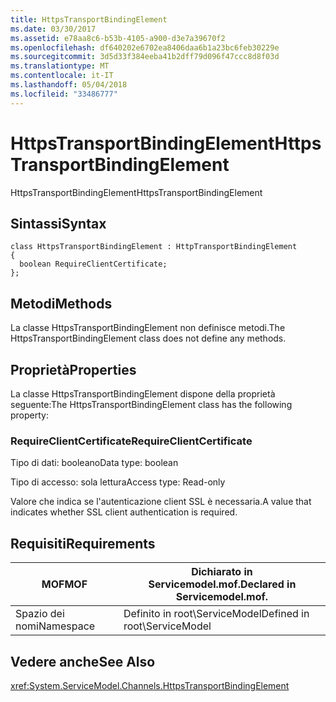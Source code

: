 ```yaml
---
title: HttpsTransportBindingElement
ms.date: 03/30/2017
ms.assetid: e78aa8c6-b53b-4105-a900-d3e7a39670f2
ms.openlocfilehash: df640202e6702ea8406daa6b1a23bc6feb30229e
ms.sourcegitcommit: 3d5d33f384eeba41b2dff79d096f47ccc8d8f03d
ms.translationtype: MT
ms.contentlocale: it-IT
ms.lasthandoff: 05/04/2018
ms.locfileid: "33486777"
---
```

# <a name="httpstransportbindingelement"></a><span data-ttu-id="39c91-102">HttpsTransportBindingElement</span><span class="sxs-lookup"><span data-stu-id="39c91-102">HttpsTransportBindingElement</span></span>
<span data-ttu-id="39c91-103">HttpsTransportBindingElement</span><span class="sxs-lookup"><span data-stu-id="39c91-103">HttpsTransportBindingElement</span></span>  
  
## <a name="syntax"></a><span data-ttu-id="39c91-104">Sintassi</span><span class="sxs-lookup"><span data-stu-id="39c91-104">Syntax</span></span>  
  
```  
class HttpsTransportBindingElement : HttpTransportBindingElement  
{  
  boolean RequireClientCertificate;  
};  
```  
  
## <a name="methods"></a><span data-ttu-id="39c91-105">Metodi</span><span class="sxs-lookup"><span data-stu-id="39c91-105">Methods</span></span>  
 <span data-ttu-id="39c91-106">La classe HttpsTransportBindingElement non definisce metodi.</span><span class="sxs-lookup"><span data-stu-id="39c91-106">The HttpsTransportBindingElement class does not define any methods.</span></span>  
  
## <a name="properties"></a><span data-ttu-id="39c91-107">Proprietà</span><span class="sxs-lookup"><span data-stu-id="39c91-107">Properties</span></span>  
 <span data-ttu-id="39c91-108">La classe HttpsTransportBindingElement dispone della proprietà seguente:</span><span class="sxs-lookup"><span data-stu-id="39c91-108">The HttpsTransportBindingElement class has the following property:</span></span>  
  
### <a name="requireclientcertificate"></a><span data-ttu-id="39c91-109">RequireClientCertificate</span><span class="sxs-lookup"><span data-stu-id="39c91-109">RequireClientCertificate</span></span>  
 <span data-ttu-id="39c91-110">Tipo di dati: booleano</span><span class="sxs-lookup"><span data-stu-id="39c91-110">Data type: boolean</span></span>  
  
 <span data-ttu-id="39c91-111">Tipo di accesso: sola lettura</span><span class="sxs-lookup"><span data-stu-id="39c91-111">Access type: Read-only</span></span>  
  
 <span data-ttu-id="39c91-112">Valore che indica se l'autenticazione client SSL è necessaria.</span><span class="sxs-lookup"><span data-stu-id="39c91-112">A value that indicates whether SSL client authentication is required.</span></span>  
  
## <a name="requirements"></a><span data-ttu-id="39c91-113">Requisiti</span><span class="sxs-lookup"><span data-stu-id="39c91-113">Requirements</span></span>  
  
|<span data-ttu-id="39c91-114">MOF</span><span class="sxs-lookup"><span data-stu-id="39c91-114">MOF</span></span>|<span data-ttu-id="39c91-115">Dichiarato in Servicemodel.mof.</span><span class="sxs-lookup"><span data-stu-id="39c91-115">Declared in Servicemodel.mof.</span></span>|  
|---------|-----------------------------------|  
|<span data-ttu-id="39c91-116">Spazio dei nomi</span><span class="sxs-lookup"><span data-stu-id="39c91-116">Namespace</span></span>|<span data-ttu-id="39c91-117">Definito in root\ServiceModel</span><span class="sxs-lookup"><span data-stu-id="39c91-117">Defined in root\ServiceModel</span></span>|  
  
## <a name="see-also"></a><span data-ttu-id="39c91-118">Vedere anche</span><span class="sxs-lookup"><span data-stu-id="39c91-118">See Also</span></span>  
 <xref:System.ServiceModel.Channels.HttpsTransportBindingElement>
